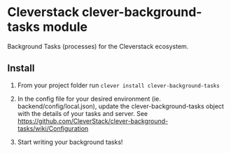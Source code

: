 # Cleverstack clever-background-tasks module
Background Tasks (processes) for the Cleverstack ecosystem.

## Install 
1. From your project folder run `clever install clever-background-tasks`

2. In the config file for your desired environment (ie. backend/config/local.json), update the clever-background-tasks object with the details of your tasks and server. See https://github.com/CleverStack/clever-background-tasks/wiki/Configuration

3. Start writing your background tasks!
